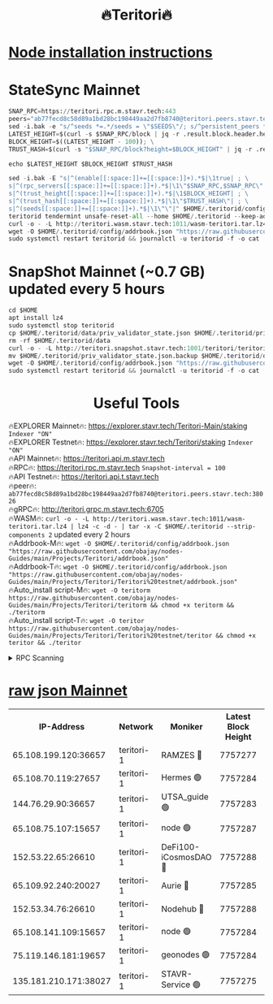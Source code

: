<h1 align="center"> 🔥Teritori🔥</h1>


[Node installation instructions](https://github.com/obajay/nodes-Guides/tree/main/Projects/Teritori)
=

# StateSync Mainnet
```python
SNAP_RPC=https://teritori.rpc.m.stavr.tech:443
peers="ab77fecd8c58d89a1bd28bc198449aa2d7fb8740@teritori.peers.stavr.tech:38026"
sed -i.bak -e "s/^seeds *=.*/seeds = \"$SEEDS\"/; s/^persistent_peers *=.*/persistent_peers = \"$PEERS\"/" $HOME/.teritorid/config/config.toml
LATEST_HEIGHT=$(curl -s $SNAP_RPC/block | jq -r .result.block.header.height); \
BLOCK_HEIGHT=$((LATEST_HEIGHT - 100)); \
TRUST_HASH=$(curl -s "$SNAP_RPC/block?height=$BLOCK_HEIGHT" | jq -r .result.block_id.hash)

echo $LATEST_HEIGHT $BLOCK_HEIGHT $TRUST_HASH

sed -i.bak -E "s|^(enable[[:space:]]+=[[:space:]]+).*$|\1true| ; \
s|^(rpc_servers[[:space:]]+=[[:space:]]+).*$|\1\"$SNAP_RPC,$SNAP_RPC\"| ; \
s|^(trust_height[[:space:]]+=[[:space:]]+).*$|\1$BLOCK_HEIGHT| ; \
s|^(trust_hash[[:space:]]+=[[:space:]]+).*$|\1\"$TRUST_HASH\"| ; \
s|^(seeds[[:space:]]+=[[:space:]]+).*$|\1\"\"|" $HOME/.teritorid/config/config.toml
teritorid tendermint unsafe-reset-all --home $HOME/.teritorid --keep-addr-book
curl -o - -L http://teritori.wasm.stavr.tech:1011/wasm-teritori.tar.lz4 | lz4 -c -d - | tar -x -C $HOME/.teritorid --strip-components 2
wget -O $HOME/.teritorid/config/addrbook.json "https://raw.githubusercontent.com/obajay/nodes-Guides/main/Projects/Teritori/addrbook.json"
sudo systemctl restart teritorid && journalctl -u teritorid -f -o cat
```

# SnapShot Mainnet (~0.7 GB) updated every 5 hours
```python
cd $HOME
apt install lz4
sudo systemctl stop teritorid
cp $HOME/.teritorid/data/priv_validator_state.json $HOME/.teritorid/priv_validator_state.json.backup
rm -rf $HOME/.teritorid/data
curl -o - -L http://teritori.snapshot.stavr.tech:1001/teritori/teritori-snap.tar.lz4 | lz4 -c -d - | tar -x -C $HOME/.teritorid --strip-components 2
mv $HOME/.teritorid/priv_validator_state.json.backup $HOME/.teritorid/data/priv_validator_state.json
wget -O $HOME/.teritorid/config/addrbook.json "https://raw.githubusercontent.com/obajay/nodes-Guides/main/Projects/Teritori/addrbook.json"
sudo systemctl restart teritorid && journalctl -u teritorid -f -o cat
```
 <h1 align="center"> Useful Tools</h1>

🔥EXPLORER Mainnet🔥:      https://explorer.stavr.tech/Teritori-Main/staking      `Indexer "ON"` \
🔥EXPLORER Testnet🔥:        https://explorer.stavr.tech/Teritori/staking            `Indexer "ON"` \
🔥API Mainnet🔥:                   https://teritori.api.m.stavr.tech \
🔥RPC🔥:                                   https://teritori.rpc.m.stavr.tech                         `Snapshot-interval = 100` \
🔥API Testnet🔥:                     https://teritori.api.t.stavr.tech \
🔥peer🔥:                     `ab77fecd8c58d89a1bd28bc198449aa2d7fb8740@teritori.peers.stavr.tech:38026` \
🔥gRPC🔥:                                http://teritori.grpc.m.stavr.tech:6705 \
🔥WASM🔥: ```curl -o - -L http://teritori.wasm.stavr.tech:1011/wasm-teritori.tar.lz4 | lz4 -c -d - | tar -x -C $HOME/.teritorid --strip-components 2``` updated every 2 hours \
🔥Addrbook-M🔥:    ```wget -O $HOME/.teritorid/config/addrbook.json "https://raw.githubusercontent.com/obajay/nodes-Guides/main/Projects/Teritori/addrbook.json"``` \
🔥Addrbook-T🔥:    ```wget -O $HOME/.teritorid/config/addrbook.json "https://raw.githubusercontent.com/obajay/nodes-Guides/main/Projects/Teritori/Teritori%20testnet/addrbook.json"``` \
🔥Auto_install script-M🔥: ```wget -O teritorm https://raw.githubusercontent.com/obajay/nodes-Guides/main/Projects/Teritori/teritorm && chmod +x teritorm && ./teritorm``` \
🔥Auto_install script-T🔥: ```wget -O teritor https://raw.githubusercontent.com/obajay/nodes-Guides/main/Projects/Teritori/Teritori%20testnet/teritor && chmod +x teritor && ./teritor```

<details>
<summary>RPC Scanning</summary>

<h2 align="center"> We scan nodes in real time every 4 hours. And we provide the final result of RPC endpoints.
We cannot influence the operation of these nodes in any way. </h2>


```python
If Voting Power is higher than 0 --> then the Node is a validator of the network and may be subject to attack and be a potential threat to the chain.
```
```python
We marked such validators with a red symbol
```

</details>

[raw json Mainnet](https://rpc-check.teritorim.stavr.tech/teritorim/rpc-teritorim-result.json)
=



<table><tr><th>IP-Address</th><th>Network</th><th>Moniker</th><th>Latest Block Height</th><th>Earliest Block Height</th><th>Catching Up</th><th>Tx Index</th><th>Voting Power</th><th>Scan Time</th></tr><tr><td>65.108.199.120:36657</td><td>teritori-1</td><td>RAMZES 🔴</td><td>7757277</td><td>5996001</td><td>False</td><td>on</td><td>786742</td><td>2024-03-07T11:03:45.721685238UTC</td></tr><tr><td>65.108.70.119:27657</td><td>teritori-1</td><td>Hermes 🟢</td><td>7757284</td><td>7203180</td><td>False</td><td>on</td><td>0</td><td>2024-03-07T11:04:29.921190614UTC</td></tr><tr><td>144.76.29.90:36657</td><td>teritori-1</td><td>UTSA_guide 🟢</td><td>7757283</td><td>7208001</td><td>False</td><td>on</td><td>0</td><td>2024-03-07T11:04:20.732735809UTC</td></tr><tr><td>65.108.75.107:15657</td><td>teritori-1</td><td>node 🟢</td><td>7757287</td><td>7358868</td><td>False</td><td>on</td><td>0</td><td>2024-03-07T11:04:46.976288938UTC</td></tr><tr><td>152.53.22.65:26610</td><td>teritori-1</td><td>DeFi100-iCosmosDAO 🔴</td><td>7757288</td><td>7536429</td><td>False</td><td>on</td><td>1476553</td><td>2024-03-07T11:04:51.274304535UTC</td></tr><tr><td>65.109.92.240:20027</td><td>teritori-1</td><td>Aurie 🔴</td><td>7757285</td><td>7568001</td><td>False</td><td>on</td><td>119310</td><td>2024-03-07T11:04:36.431918289UTC</td></tr><tr><td>152.53.34.76:26610</td><td>teritori-1</td><td>Nodehub 🔴</td><td>7757288</td><td>7580883</td><td>False</td><td>on</td><td>65383</td><td>2024-03-07T11:04:51.503117330UTC</td></tr><tr><td>65.108.141.109:15657</td><td>teritori-1</td><td>node 🟢</td><td>7757284</td><td>7714496</td><td>False</td><td>on</td><td>0</td><td>2024-03-07T11:04:29.629817628UTC</td></tr><tr><td>75.119.146.181:19657</td><td>teritori-1</td><td>geonodes 🟢</td><td>7757284</td><td>7747478</td><td>False</td><td>on</td><td>0</td><td>2024-03-07T11:04:27.297261798UTC</td></tr><tr><td>135.181.210.171:38027</td><td>teritori-1</td><td>STAVR-Service 🟢</td><td>7757275</td><td>7757001</td><td>False</td><td>on</td><td>0</td><td>2024-03-07T11:03:32.889135427UTC</td></tr></table>
